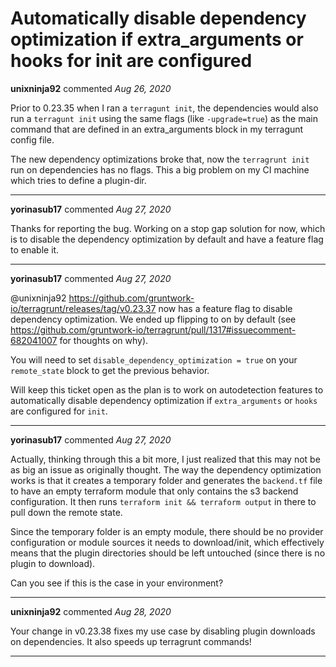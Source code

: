 # Automatically disable dependency optimization if extra_arguments or hooks for init are configured

**unixninja92** commented *Aug 26, 2020*

Prior to 0.23.35 when I ran a `terragunt init`, the dependencies would also run a `terragunt init` using the same flags (like `-upgrade=true`) as the main command that are defined in an extra_arguments block in my terragunt config file. 

The new dependency optimizations broke that, now the `terragrunt init` run on dependencies has no flags. This a big problem on my CI machine which tries to define a plugin-dir. 
<br />
***


**yorinasub17** commented *Aug 27, 2020*

Thanks for reporting the bug. Working on a stop gap solution for now, which is to disable the dependency optimization by default and have a feature flag to enable it.
***

**yorinasub17** commented *Aug 27, 2020*

@unixninja92 https://github.com/gruntwork-io/terragrunt/releases/tag/v0.23.37 now has a feature flag to disable dependency optimization. We ended up flipping to on by default (see https://github.com/gruntwork-io/terragrunt/pull/1317#issuecomment-682041007 for thoughts on why).

You will need to set `disable_dependency_optimization = true` on your `remote_state` block to get the previous behavior.

Will keep this ticket open as the plan is to work on autodetection features to automatically disable dependency optimization if `extra_arguments` or `hooks` are configured for `init`.
***

**yorinasub17** commented *Aug 27, 2020*

Actually, thinking through this a bit more, I just realized that this may not be as big an issue as originally thought. The way the dependency optimization works is that it creates a temporary folder and generates the `backend.tf` file to have an empty terraform module that only contains the s3 backend configuration. It then runs `terraform init && terraform output` in there to pull down the remote state.

Since the temporary folder is an empty module, there should be no provider configuration or module sources it needs to download/init, which effectively means that the plugin directories should be left untouched (since there is no plugin to download).

Can you see if this is the case in your environment?
***

**unixninja92** commented *Aug 28, 2020*

Your change in v0.23.38 fixes my use case by disabling plugin downloads on dependencies. It also speeds up terragrunt commands! 
***

